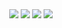  
 <div align="center">
   <a href="https://discord.com/users/694145077693382656" target"blank_"><img src="https://img.shields.io/badge/discord%20-111111.svg?&style=for-the-badge&logo=discord&logoColor=white"></a>   
 <a href="https://discord.gg/D5uHt85vgF" target"blank_"><img src="https://img.shields.io/badge/server%20-111111.svg?&style=for-the-badge&logo=discord&logoColor=white"></a>
   <a href="https://twitter.com/ardayzgn" target"blank_"><img src="https://img.shields.io/badge/Twitter%20-111111.svg?&style=for-the-badge&logo=twitter&logoColor=white"></a>
     <a href="https://instagram.com/ardayzgn" target"blank_"><img src="https://img.shields.io/badge/instagram%20-111111.svg?&style=for-the-badge&logo=instagram&logoColor=white"></a>

</div>   
  
